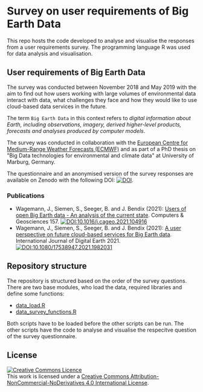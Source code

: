 # Survey on user requirements of Big Earth Data 

This repo hosts the code developed to analyse and visualise the responses from a user requirements survey. The programming language R was used for data analysis and visualisation.

## User requirements of Big Earth Data
The survey was conducted between November 2018 and May 2019 with the aim to find out how users working with large volumes of environmental data interact with data, what challenges they face and how they would like to use cloud-based data services in the future.

The term `Big Earth Data` in this context refers to *digital information about Earth, including observations, imagery, derived higher-level products, forecasts and analyses produced by computer models*.

The survey was conducted in collaboration with the [European Centre for Medium-Range Weather Forecasts (ECMWF)](https://www.ecmwf.int) and as part of a PhD thesis on "Big Data technologies for environmental and climate data" at University of Marburg, Germany.

The questionnaire and an anonymised version of the survey responses are available on Zenodo with the following DOI:
[![DOI](https://zenodo.org/badge/DOI/10.5281/zenodo.4075058.svg)](https://doi.org/10.5281/zenodo.4075058).

### Publications
* Wagemann, J., Siemen, S., Seeger, B. and J. Bendix (2021): [Users of open Big Earth data - An analysis of the current state](https://www.sciencedirect.com/science/article/pii/S0098300421002077?via%3Dihub). Computers & Geosciences 157. [![DOI:10.1016/j.cageo.2021.104916](http://img.shields.io/badge/DOI-10.1016/j.cageo.2021.104916-B31B1B.svg)](https://doi.org/10.1016/j.cageo.2021.104916)
* Wagemann, J., Siemen, S., Seeger, B. and J. Bendix (2021): [A user perspective on future cloud-based services for Big Earth data](https://www.tandfonline.com/doi/abs/10.1080/17538947.2021.1982031). International Journal of Digital Earth 2021. [![DOI:10.1080/17538947.2021.1982031](https://img.shields.io/badge/DOI-10.1080/17538947.2021.1982031-B31B1B.svg)](https://doi.org/10.1080/17538947.2021.1982031)

## Repository structure
The repository is structured based on the order of the survey questions. There are two base modules, who load the data, required libraries and define some functions:
- [data_load.R](./data_load.R)
- [data_survey_functions.R](./data_survey_functions.R)

Both scripts have to be loaded before the other scripts can be run. The other scripts have the code to analyse and visualise the respecitve question of the survey questionnaire.



## License
<a rel="license" href="http://creativecommons.org/licenses/by-nc-nd/4.0/"><img alt="Creative Commons Licence" style="border-width:0" src="https://i.creativecommons.org/l/by-nc-nd/4.0/88x31.png" /></a><br />This work is licensed under a <a rel="license" href="http://creativecommons.org/licenses/by-nc-nd/4.0/">Creative Commons Attribution-NonCommercial-NoDerivatives 4.0 International License</a>.
